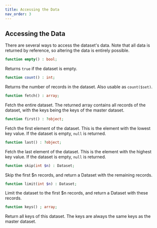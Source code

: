 ```yaml
---
title: Accessing the Data
nav_order: 3
---
```


## Accessing the Data

There are several ways to access the dataset's data. Note that all data is returned by reference, so altering the data is entirely possible.

```php
function empty() : bool;
``` 
Returns `true` if the dataset is empty.

```php
function count() : int;
``` 
Returns the number of records in the dataset. Also usable as `count($set)`.

```php
function fetch() : array;
``` 
Fetch the entire dataset. The returned array contains all records of the dataset, with the keys being the keys of the master dataset.

```php
function first() : ?object;
``` 
Fetch the first element of the dataset. This is the element with the lowest key value. If the dataset is empty, `null` is returned.

```php
function last() : ?object;
``` 
Fetch the last element of the dataset. This is the element with the highest key value. If the dataset is empty, `null` is returned.

```php
function skip(int $n) : Dataset;
``` 
Skip the first $n records, and return a Dataset with the remaining records.

```php
function limit(int $n) : Dataset;
``` 
Limit the dataset to the first $n records, and return a Dataset with these  records.

```php
function keys() ; array;
``` 
Return all keys of this dataset. The keys are always the same keys as the master dataset.
